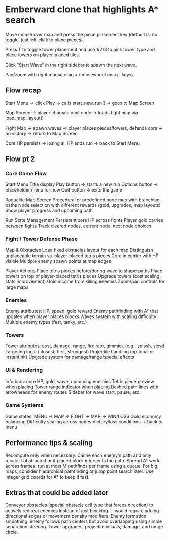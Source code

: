 # Emberward clone that highlights A* search

Move mouse over map and press the piece placement key (default is: no toggle, just left-click to place pieces).

Press T to toggle tower placement and use 1/2/3 to pick tower type and place towers on player-placed tiles.

Click "Start Wave" in the right sidebar to spawn the next wave.

Pan/zoom with right mouse drag + mousewheel (or +/- keys).

## Flow recap

Start Menu → click Play → calls start_new_run() → goes to Map Screen

Map Screen → player chooses next node → loads fight map via load_map_layout()

Fight Map → spawn waves → player places pieces/towers, defends core → on victory → return to Map Screen

Core HP persists → losing all HP ends run → back to Start Menu

## Flow pt 2

### Core Game Flow

Start Menu
 Title display
 Play button → starts a new run
 Options button → placeholder menu for now
 Quit button → exits the game

Roguelite Map Screen
 Procedural or predefined node map with branching paths
 Node selection with different rewards (gold, upgrades, map layouts)
 Show player progress and upcoming path

Run State Management
 Persistent core HP across fights
 Player gold carries between fights
 Track cleared nodes, current node, next node choices

### Fight / Tower Defense Phase

Map & Obstacles
 Load fixed obstacles layout for each map
 Distinguish unplaceable terrain vs. player-placed tetris pieces
 Core in center with HP visible
 Multiple enemy spawn points at map edges

Player Actions
 Place tetris pieces before/during wave to shape paths
 Place towers on top of player-placed tetris pieces
 Upgrade towers (cost scaling, stats improvement)
 Gold income from killing enemies
 Zoom/pan controls for large maps

### Enemies

Enemy attributes: HP, speed, gold reward
Enemy pathfinding with A* that updates when player places blocks
Waves system with scaling difficulty
Multiple enemy types (fast, tanky, etc.)

### Towers

Tower attributes: cost, damage, range, fire rate, gimmick (e.g., splash, slow)
Targeting logic (closest, first, strongest)
Projectile handling (optional or instant hit)
Upgrade system for damage/range/special effects

### UI & Rendering

Info bars: core HP, gold, wave, upcoming enemies
Tetris piece preview when placing
Tower range indicator when placing
Dashed path lines with arrowheads for enemy routes
Sidebar for wave start, pause, etc.

### Game Systems

Game states: MENU → MAP → FIGHT → MAP → WIN/LOSS
Gold economy balancing
Difficulty scaling across nodes
Victory/loss conditions → back to menu

## Performance tips & scaling

Recompute only when necessary. Cache each enemy's path and only recalc if obstructed or if placed block intersects the path.
Spread A\* work across frames: run at most M pathfinds per frame using a queue.
For big maps, consider hierarchical pathfinding or jump point search later.
Use integer grid coords for A* to keep it fast.

## Extras that could be added later

Conveyor obstacles (special obstacle cell type that forces direction) to actively redirect enemies instead of just blocking — would require adding directional edges or movement penalty modifiers.
Enemy formation smoothing: enemy follows path centers but avoid overlapping using simple separation steering.
Tower upgrades, projectile visuals, damage, and range circle.
